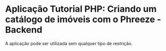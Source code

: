 # Aplicação Tutorial PHP: Criando um catálogo de imóveis com o Phreeze - Backend

A aplicação pode ser utilizada sem qualquer tipo de restrição.
